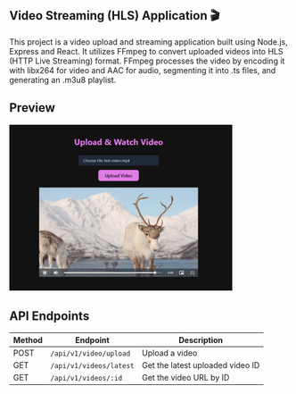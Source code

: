 ## Video Streaming (HLS) Application 🎬

This project is a video upload and streaming application built using Node.js, Express and React. It utilizes FFmpeg to convert uploaded videos into HLS (HTTP Live Streaming) format. FFmpeg processes the video by encoding it with libx264 for video and AAC for audio, segmenting it into .ts files, and generating an .m3u8 playlist. 

## Preview

<img src="./frontend/public/preview.png" alt="preview" width="400">

## API Endpoints

Method | Endpoint | Description
--- | --- | ---
POST | `/api/v1/video/upload` | Upload a video
GET | `/api/v1/videos/latest` | Get the latest uploaded video ID
GET | `/api/v1/videos/:id` | Get the video URL by ID